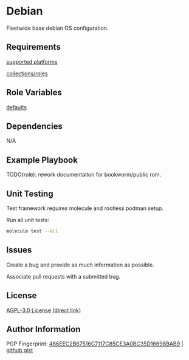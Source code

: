 # Debian
Fleetwide base debian OS configuration.

## Requirements
[supported platforms](https://github.com/r-pufky/ansible_debian/blob/main/meta/main.yml)

[collections/roles](https://github.com/r-pufky/ansible_debian/blob/main/meta/requirements.yml)

## Role Variables
[defaults](https://github.com/r-pufky/ansible_debian/blob/main/defaults/main)

## Dependencies
N/A

## Example Playbook
TODO(role): rework documentaiton for bookworm/public rom.

## Unit Testing
Test framework requires molecule and rootless podman setup.

Run all unit tests:
``` bash
molecule test --all
```

## Issues
Create a bug and provide as much information as possible.

Associate pull requests with a submitted bug.

## License
[AGPL-3.0 License](https://www.tldrlegal.com/license/gnu-affero-general-public-license-v3-agpl-3-0)
 [(direct link)](https://github.com/r-pufky/ansible_fonts/blob/main/LICENSE)

## Author Information
PGP Fingerprint: [466EEC2B67516C7117C85CE3A0BC35D16698BAB9](https://keys.openpgp.org/vks/v1/by-fingerprint/466EEC2B67516C7117C85CE3A0BC35D16698BAB9)
| [github gist](https://gist.github.com/r-pufky/a8df36977c55b5bb20829267c4c49d22)


